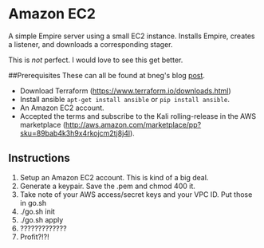 # Amazon EC2
A simple Empire server using a small EC2 instance. Installs Empire, creates a listener, and downloads a corresponding stager.

This is *not* perfect. I would love to see this get better.

##Prerequisites
These can all be found at bneg's blog [post](https://bneg.io/2017/11/06/automated-empire-infrastructure/).
+ Download Terraform (https://www.terraform.io/downloads.html)
+ Install ansible `apt-get install ansible` or `pip install ansible`.
+ An Amazon EC2 account.
+ Accepted the terms and subscribe to the Kali rolling-release in the AWS marketplace (http://aws.amazon.com/marketplace/pp?sku=89bab4k3h9x4rkojcm2tj8j4l).

## Instructions

1. Setup an Amazon EC2 account. This is kind of a big deal.
2. Generate a keypair. Save the .pem and chmod 400 it.
3. Take note of your AWS access/secret keys and your VPC ID. Put those in go.sh
4. ./go.sh init
5. ./go.sh apply
6. ?????????????
7. Profit?!?!
